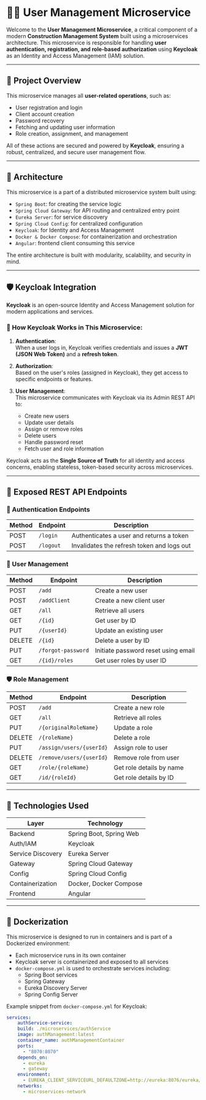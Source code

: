 # 🧑‍💼 User Management Microservice

Welcome to the **User Management Microservice**, a critical component of a modern **Construction Management System** built using a microservices architecture. This microservice is responsible for handling **user authentication, registration, and role-based authorization** using **Keycloak** as an Identity and Access Management (IAM) solution.

---

## 🧭 Project Overview

This microservice manages all **user-related operations**, such as:
- User registration and login
- Client account creation
- Password recovery
- Fetching and updating user information
- Role creation, assignment, and management

All of these actions are secured and powered by **Keycloak**, ensuring a robust, centralized, and secure user management flow.

---

## 🧱 Architecture

This microservice is a part of a distributed microservice system built using:

- `Spring Boot`: for creating the service logic
- `Spring Cloud Gateway`: for API routing and centralized entry point
- `Eureka Server`: for service discovery
- `Spring Cloud Config`: for centralized configuration
- `Keycloak`: for Identity and Access Management
- `Docker & Docker Compose`: for containerization and orchestration
- `Angular`: frontend client consuming this service

The entire architecture is built with modularity, scalability, and security in mind.

---

## 🛡️ Keycloak Integration

**Keycloak** is an open-source Identity and Access Management solution for modern applications and services.

### 🔐 How Keycloak Works in This Microservice:

1. **Authentication**:  
   When a user logs in, Keycloak verifies credentials and issues a **JWT (JSON Web Token)** and a **refresh token**.

2. **Authorization**:  
   Based on the user's roles (assigned in Keycloak), they get access to specific endpoints or features.

3. **User Management**:  
   This microservice communicates with Keycloak via its Admin REST API to:
    - Create new users
    - Update user details
    - Assign or remove roles
    - Delete users
    - Handle password reset
    - Fetch user and role information

Keycloak acts as the **Single Source of Truth** for all identity and access concerns, enabling stateless, token-based security across microservices.

---

## 🚀 Exposed REST API Endpoints

### 🔑 Authentication Endpoints

| Method | Endpoint       | Description              |
|--------|----------------|--------------------------|
| POST   | `/login`       | Authenticates a user and returns a token |
| POST   | `/logout`      | Invalidates the refresh token and logs out |

### 👥 User Management

| Method | Endpoint           | Description                   |
|--------|--------------------|-------------------------------|
| POST   | `/add`             | Create a new user             |
| POST   | `/addClient`       | Create a new client user      |
| GET    | `/all`             | Retrieve all users            |
| GET    | `/{id}`            | Get user by ID                |
| PUT    | `/{userId}`        | Update an existing user       |
| DELETE | `/{id}`            | Delete a user by ID           |
| PUT    | `/forgot-password` | Initiate password reset using email |
| GET    | `/{id}/roles`      | Get user roles by user ID     |

### 🛡️ Role Management

| Method | Endpoint                          | Description                        |
|--------|-----------------------------------|------------------------------------|
| POST   | `/add`                            | Create a new role                  |
| GET    | `/all`                            | Retrieve all roles                 |
| PUT    | `/{originalRoleName}`             | Update a role                      |
| DELETE | `/{roleName}`                     | Delete a role                      |
| PUT    | `/assign/users/{userId}`          | Assign role to user                |
| DELETE | `/remove/users/{userId}`          | Remove role from user              |
| GET    | `/role/{roleName}`                | Get role details by name           |
| GET    | `/id/{roleId}`                    | Get role details by ID             |

---

## 🧰 Technologies Used

| Layer        | Technology         |
|--------------|--------------------|
| Backend      | Spring Boot, Spring Web |
| Auth/IAM     | Keycloak           |
| Service Discovery | Eureka Server     |
| Gateway      | Spring Cloud Gateway |
| Config       | Spring Cloud Config |
| Containerization | Docker, Docker Compose |
| Frontend     | Angular            |

---

## 🐳 Dockerization

This microservice is designed to run in containers and is part of a Dockerized environment:

- Each microservice runs in its own container
- Keycloak server is containerized and exposed to all services
- `docker-compose.yml` is used to orchestrate services including:
    - Spring Boot services
    - Spring Gateway
    - Eureka Discovery Server
    - Spring Config Server
  

Example snippet from `docker-compose.yml` for Keycloak:

```yaml
services:
    authService-service:
    build: ./microservices/authService
    image: authManagement:latest
    container_name: authManagementContainer
    ports:
      - "8070:8070"
    depends_on:
      - eureka
      - gateway
    environment:
      - EUREKA_CLIENT_SERVICEURL_DEFAULTZONE=http://eureka:8076/eureka/
    networks:
      - microservices-network
